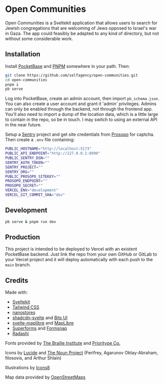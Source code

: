# Open Communities

Open Communities is a Sveltekit application that allows users to search for Jewish congregations that are welcoming of Jews opposed to Israel's war in Gaza. The app could feasibly be adapted to any kind of directory, but not without some considerable work.

## Installation

Install [PocketBase](https://pocketbase.io/docs/) and [PNPM](https://pnpm.io/) somewhere in your path. Then:

```bash
git clone https://github.com/selfagency/open-communities.git
cd open-communities
pnpm i
pb serve
```

Log into PocketBase, create an admin account, then import `pb_schema.json`. You can also create a user account and grant it 'admin' privileges. Admins can only be enabled through the backend, not through the frontend app. You'll also need to import a dump of the location data, which is a little large to contain in the repo, so be in touch. I may switch to using an external API in the near future.

Setup a [Sentry](https://sentry.io/) project and get site credentials from [Prosopo](https://prosopo.io/) for captcha. Then create a `.env` file containing:

```bash
PUBLIC_HOSTNAME="http://localhost:5173"
PUBLIC_API_ENDPOINT="http://127.0.0.1:8090"
PUBLIC_SENTRY_DSN=""
SENTRY_AUTH_TOKEN=""
SENTRY_PROJECT=""
SENTRY_ORG=""
PUBLIC_PROSOPO_SITEKEY=""
PROSOPO_ENDPOINT=""
PROSOPO_SECRET=""
VERCEL_ENV="development"
VERCEL_GIT_COMMIT_SHA="dev"
```

## Development

```bash
pb serve & pnpm run dev
```

## Production

This project is intended to be deployed to Vercel with an existent PocketBase backend. Just link the repo from your own GitHub or GitLab to your Vercel project and it will deploy automatically with each push to the `main` branch.

## Credits

Made with:

- [Sveltekit](https://kit.svelte.dev/)
- [Tailwind CSS](https://tailwindcss.com)
- [nanostores](https://github.com/nanostores/nanostores)
- [shadcdn-svelte](https://www.shadcn-svelte.com) and [Bits UI](https://bits-ui.com)
- [svelte-maplibre](https://github.com/dimfeld/svelte-maplibre) and [MapLibre](https://github.com/maplibre/maplibre-gl-js)
- [Superforms](https://superforms.rocks/) and [Formsnap](https://formsnap.dev/)
- [Radashi](https://radashi.js.org/)

Fonts provided by [The Braille Institute](https://www.brailleinstitute.org/freefont/) and [Prioritype Co.](https://www.behance.net/gallery/119990601/Magilio-A-Chic-Serif-Fonts)

Icons by [Lucide](https://lucide.dev/) and [The Noun Project](https://thenounproject.com/) (Ferifrey, Agarunov Oktay-Abraham, filosovis, and Arthur Shlain)

Illustrations by [Icons8](https://icons8.com/illustrations/style--journal)

Map data provided by [OpenStreetMaps](openstreetmap.org)
